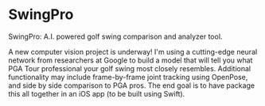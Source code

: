 # SwingPro
SwingPro: A.I. powered golf swing comparison and analyzer tool.

A new computer vision project is underway! I'm using a cutting-edge neural network from researchers at Google to build a model that will tell you what PGA Tour professional your golf swing most closely resembles. Additional functionality may include frame-by-frame joint tracking using OpenPose, and side by side comparison to PGA pros. The end goal is to have package this all together in an iOS app (to be built using Swift).
